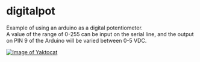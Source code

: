 # digitalpot

Example of using an arduino as a digital potentiometer.  
A value of the range of 0-255 can be input on the serial line, and the output on PIN 9 of the Arduino will be varied between 0-5 VDC.

[![Image of Yaktocat](https://user-images.githubusercontent.com/41839789/100523860-44341580-3179-11eb-9750-890e8b3d0fe7.png)](https://www.tinkercad.com/embed/9ZVHH4iVRdl)

